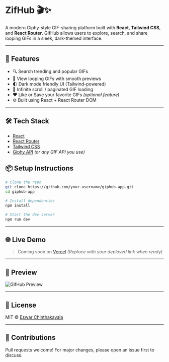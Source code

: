 # ZifHub 🎬✨

A modern Giphy-style GIF-sharing platform built with **React**, **Tailwind CSS**, and **React Router**. GifHub allows users to explore, search, and share looping GIFs in a sleek, dark-themed interface.

---

## 🚀 Features

- 🔍 Search trending and popular GIFs  
- 🎥 View looping GIFs with smooth previews  
- 🌓 Dark mode friendly UI (Tailwind-powered)  
- 🔁 Infinite scroll / paginated GIF loading  
- ❤️ Like or Save your favorite GIFs *(optional feature)*  
- ⚙️ Built using React + React Router DOM  

---

## 🛠 Tech Stack

- [React](https://reactjs.org/)
- [React Router](https://reactrouter.com/)
- [Tailwind CSS](https://tailwindcss.com/)
- [Giphy API](https://developers.giphy.com/) *(or any GIF API you use)*

## 📦 Setup Instructions

```bash
# Clone the repo
git clone https://github.com/your-username/giphub-app.git
cd giphub-app

# Install dependencies
npm install

# Start the dev server
npm run dev
```

---

## 🌐 Live Demo

> Coming soon on [Vercel](https://vercel.com/)
> *(Replace with your deployed link when ready)*

---

## 📸 Preview

![GifHub Preview](./preview.png)

---

## 📄 License

MIT © [Eswar Chinthakayala](https://github.com/Eswarchinthakayala-webdesign)

---

## 🙌 Contributions

Pull requests welcome! For major changes, please open an issue first to discuss.
